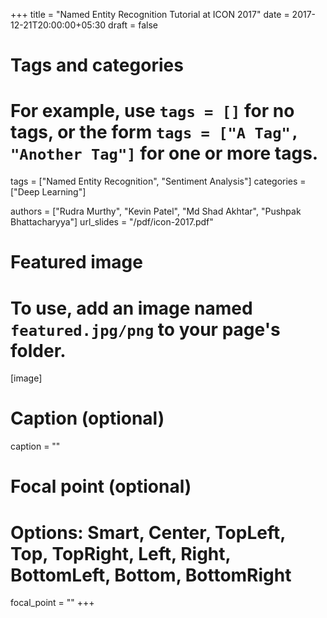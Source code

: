 +++
title = "Named Entity Recognition Tutorial at ICON 2017"
date = 2017-12-21T20:00:00+05:30
draft = false

# Tags and categories
# For example, use `tags = []` for no tags, or the form `tags = ["A Tag", "Another Tag"]` for one or more tags.
tags = ["Named Entity Recognition", "Sentiment Analysis"]
categories = ["Deep Learning"]

authors = ["Rudra Murthy", "Kevin Patel", "Md Shad Akhtar", "Pushpak Bhattacharyya"]
url_slides = "/pdf/icon-2017.pdf"

# Featured image
# To use, add an image named `featured.jpg/png` to your page's folder. 
[image]
  # Caption (optional)
  caption = ""

  # Focal point (optional)
  # Options: Smart, Center, TopLeft, Top, TopRight, Left, Right, BottomLeft, Bottom, BottomRight
  focal_point = ""
+++

